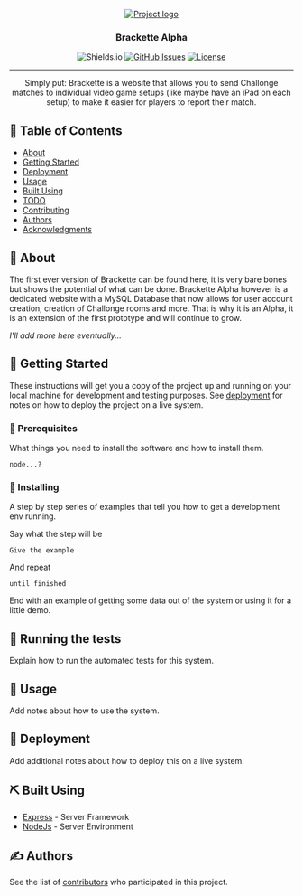 <p align="center">
  <a href="" rel="noopener">
 <img src="https://i.imgur.com/kQejDMB.png" alt="Project logo"></a>
</p>

<h3 align="center">Brackette Alpha</h3>

<div align="center">

![Shields.io](https://img.shields.io/badge/version-0.0.0--alpha-orange.svg)
[![GitHub Issues](https://img.shields.io/github/issues/HappyZombies/brackette-alpha.svg)](https://github.com/HappyZombies/brackette-alpha/issues)
[![License](https://img.shields.io/badge/license-MIT-blue.svg)](/LICENSE)

</div>

---

<p align="center">
Simply put: Brackette is a website that allows you to send Challonge matches to individual video game setups (like maybe have an iPad on each setup) to make it easier for players to report their match.
    <br> 
</p>

## 📝 Table of Contents

- [About](#about)
- [Getting Started](#getting_started)
- [Deployment](#deployment)
- [Usage](#usage)
- [Built Using](#built_using)
- [TODO](../TODO.md)
- [Contributing](../CONTRIBUTING.md)
- [Authors](#authors)
- [Acknowledgments](#acknowledgement)

## 🧐 About <a name = "about"></a>

The first ever version of Brackette can be found here, it is very bare bones but shows the potential of what can be done. Brackette Alpha however is a dedicated website with a MySQL Database that now allows for user account creation, creation of Challonge rooms and more. That is why it is an Alpha, it is an extension of the first prototype and will continue to grow.

<i>I'll add more here eventually...</i>

## 🏁 Getting Started <a name = "getting_started"></a>

These instructions will get you a copy of the project up and running on your local machine for development and testing purposes. See [deployment](#deployment) for notes on how to deploy the project on a live system.

### 📝 Prerequisites

What things you need to install the software and how to install them.

```
node...?
```

### 💾 Installing

A step by step series of examples that tell you how to get a development env running.

Say what the step will be

```
Give the example
```

And repeat

```
until finished
```

End with an example of getting some data out of the system or using it for a little demo.

## 🔧 Running the tests <a name = "tests"></a>

Explain how to run the automated tests for this system.

## 🎈 Usage <a name="usage"></a>

Add notes about how to use the system.

## 🚀 Deployment <a name = "deployment"></a>

Add additional notes about how to deploy this on a live system.

## ⛏️ Built Using <a name = "built_using"></a>

- [Express](https://expressjs.com/) - Server Framework
- [NodeJs](https://nodejs.org/en/) - Server Environment

## ✍️ Authors <a name = "authors"></a>

See the list of [contributors](./AUTHORS.md) who participated in this project.
